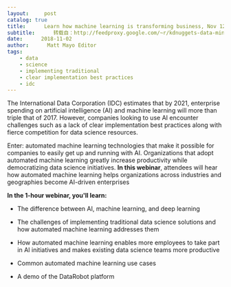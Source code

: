 ```yaml
---
layout:     post
catalog: true
title:      Learn how machine learning is transforming business, Nov 12 Webinar
subtitle:      转载自：http://feedproxy.google.com/~r/kdnuggets-data-mining-analytics/~3/hH3eU6hpUWI/datarobot-learn-machine-learning-transforming-business.html
date:      2018-11-02
author:      Matt Mayo Editor
tags:
    - data
    - science
    - implementing traditional
    - clear implementation best practices
    - idc
---
```


The International Data Corporation (IDC) estimates that by 2021, enterprise spending on artificial intelligence (AI) and machine learning will more than triple that of 2017. However, companies looking to use AI encounter challenges such as a lack of clear implementation best practices along with fierce competition for data science resources.

Enter: automated machine learning technologies that make it possible for companies to easily get up and running with AI. Organizations that adopt automated machine learning greatly increase productivity while democratizing data science initiatives. **In this webinar**, attendees will hear how automated machine learning helps organizations across industries and geographies become AI-driven enterprises

**In the 1-hour webinar, you'll learn:**

- The difference between AI, machine learning, and deep learning

- The challenges of implementing traditional data science solutions and how automated machine learning addresses them

- How automated machine learning enables more employees to take part in AI initiatives and makes existing data science teams more productive

- Common automated machine learning use cases 

- A demo of the DataRobot platform

